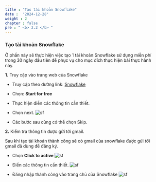 ```yaml
---
title : "Tạo tài khoản Snowflake"
date :  "2024-12-28"
weight : 2 
chapter : false
pre : " <b> 2.2 </b> "
---
```


### Tạo tài khoản Snowflake

Ở phần này sẽ thực hiện việc tạo 1 tài khoản Snowflake sử dụng miễn phí trong 30 ngày đầu tiên để phục vụ cho mục đích thực hiện bài thực hành này.

**1.** Truy cập vào trang web của Snowflake

- Truy cập theo đường link: [Snowflake](https://www.snowflake.com/en/)
- Chọn: **Start for free**
- Thực hiện điền các thông tin cần thiết.
- Chọn next.
![sf](https://vuthibichngoc.github.io/workshop_awsfcj_2024/images/2.prerequisite/2.2.1.png)

- Các bước sau cùng có thể chọn Skip.

**2.** Kiểm tra thông tin được gửi tới gmail.

Sau khi tạo tài khoản thành công sẽ có gmail của snowflake được gửi tới gmail đã dùng để đăng ký.

- Chọn **Click to active**
![sf](https://vuthibichngoc.github.io/workshop_awsfcj_2024/images/2.prerequisite/2.2.2.png)

- Điền các thông tin cần thiết.
![sf](https://vuthibichngoc.github.io/workshop_awsfcj_2024/images/2.prerequisite/2.2.5.png)

- Đăng nhập thành công vào trang chủ của Snowflake
![sf](https://vuthibichngoc.github.io/workshop_awsfcj_2024/images/2.prerequisite/2.2.6.png)